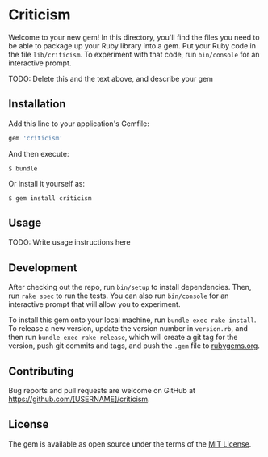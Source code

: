 # Criticism

Welcome to your new gem! In this directory, you'll find the files you need to be able to package up your Ruby library into a gem. Put your Ruby code in the file `lib/criticism`. To experiment with that code, run `bin/console` for an interactive prompt.

TODO: Delete this and the text above, and describe your gem

## Installation

Add this line to your application's Gemfile:

```ruby
gem 'criticism'
```

And then execute:

    $ bundle

Or install it yourself as:

    $ gem install criticism

## Usage

TODO: Write usage instructions here

## Development

After checking out the repo, run `bin/setup` to install dependencies. Then, run `rake spec` to run the tests. You can also run `bin/console` for an interactive prompt that will allow you to experiment.

To install this gem onto your local machine, run `bundle exec rake install`. To release a new version, update the version number in `version.rb`, and then run `bundle exec rake release`, which will create a git tag for the version, push git commits and tags, and push the `.gem` file to [rubygems.org](https://rubygems.org).

## Contributing

Bug reports and pull requests are welcome on GitHub at https://github.com/[USERNAME]/criticism.


## License

The gem is available as open source under the terms of the [MIT License](http://opensource.org/licenses/MIT).

